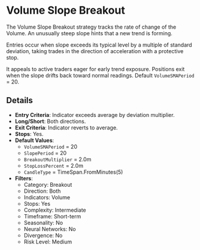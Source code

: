 # Volume Slope Breakout

The Volume Slope Breakout strategy tracks the rate of change of the Volume. An unusually steep slope hints that a new trend is forming.

Entries occur when slope exceeds its typical level by a multiple of standard deviation, taking trades in the direction of acceleration with a protective stop.

It appeals to active traders eager for early trend exposure. Positions exit when the slope drifts back toward normal readings. Default `VolumeSMAPeriod` = 20.

## Details

- **Entry Criteria**: Indicator exceeds average by deviation multiplier.
- **Long/Short**: Both directions.
- **Exit Criteria**: Indicator reverts to average.
- **Stops**: Yes.
- **Default Values**:
  - `VolumeSMAPeriod` = 20
  - `SlopePeriod` = 20
  - `BreakoutMultiplier` = 2.0m
  - `StopLossPercent` = 2.0m
  - `CandleType` = TimeSpan.FromMinutes(5)
- **Filters**:
  - Category: Breakout
  - Direction: Both
  - Indicators: Volume
  - Stops: Yes
  - Complexity: Intermediate
  - Timeframe: Short-term
  - Seasonality: No
  - Neural Networks: No
  - Divergence: No
  - Risk Level: Medium
